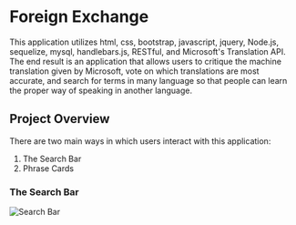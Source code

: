 # Foreign Exchange
This application utilizes html, css, bootstrap, javascript, jquery, Node.js, sequelize, mysql, handlebars.js, RESTful, and Microsoft's Translation API. The end result is an application that allows users to critique the machine translation given by Microsoft, vote on which translations are most accurate, and search for terms in many language so that people can learn the proper way of speaking in another language.

## Project Overview
There are two main ways in which users interact with this application:
1. The Search Bar
2. Phrase Cards

### The Search Bar
![Search Bar](https://github.com/bshin19/Foreign-Exchange/tree/master/public)
